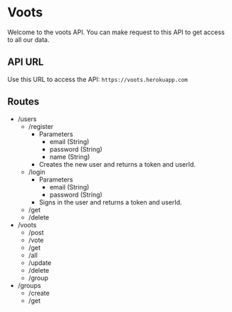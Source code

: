 # Voots
Welcome to the voots API. You can make request to this API to get access to all our data.

## API URL
Use this URL to access the API:
`https://voots.herokuapp.com`

## Routes
* /users
  * /register
    * Parameters
      - email (String)
      - password (String)
      - name (String)
    - Creates the new user and returns a token and userId.
  * /login
    * Parameters
      - email (String)
      - password (String)
    - Signs in the user and returns a token and userId.
  * /get
  * /delete
* /voots
  * /post
  * /vote
  * /get
  * /all
  * /update
  * /delete
  * /group
* /groups
  * /create
  * /get
